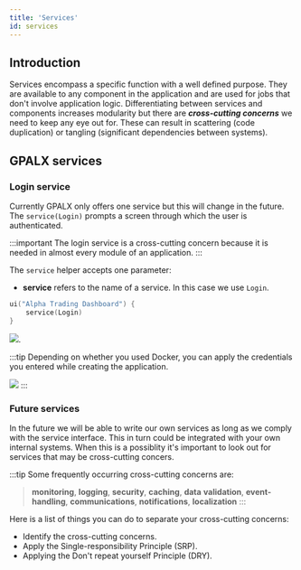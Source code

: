 ```yaml
---
title: 'Services'
id: services
---
```


## Introduction

Services encompass a specific function with a well defined purpose. They are available to any component in the application and are used for jobs that don't involve application logic. Differentiating between services and components increases modularity but there are **_cross-cutting concerns_** we need to keep any eye out for. These can result in scattering (code duplication) or tangling (significant dependencies between systems).

## GPALX services

### Login service

Currently GPALX only offers one service but this will change in the future. The `service(Login)` prompts a screen through which the user is authenticated.

:::important
The login service is a cross-cutting concern because it is needed in almost every module of an application.
:::

The `service` helper accepts one parameter:

- **service** refers to the name of a service. In this case we use `Login`.

```kotlin
ui("Alpha Trading Dashboard") {
    service(Login)
}
```

![](/img/login-screen.PNG).

:::tip
Depending on whether you used Docker, you can apply the credentials you entered while creating the application.

![](/img/cred-screen.PNG)
:::

### Future services

In the future we will be able to write our own services as long as we comply with the service interface. This in turn could be integrated with your own internal systems. When this is a possiblity it's important to look out for services that may be cross-cutting concers.

:::tip
Some frequently occurring cross-cutting concerns are:
> **monitoring**, **logging**, **security**, **caching**, **data** **validation**, **event-handling**, **communications**, **notifications**, **localization**
:::

Here is a list of things you can do to separate your cross-cutting concerns:

- Identify the cross-cutting concerns.
- Apply the Single-responsibility Principle (SRP). 
- Applying the Don't repeat yourself Principle (DRY).

